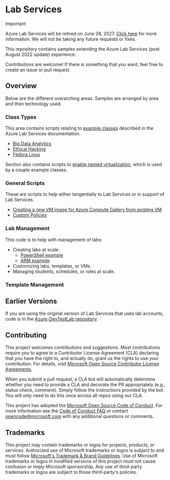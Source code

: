 # Lab Services

> [!IMPORTANT]  
> Azure Lab Services will be retired on June 28, 2027. [Click here](https://aka.ms/azlabs-retirementguide) for more information. We will not be taking any future requests or fixes. 

This repository contains samples extending the Azure Lab Services (post August 2022 update) experience.  

Contributions are welcome!  If there is something that you want, feel free to create an issue or pull request.

## Overview

Below are the different overarching areas. Samples are arranged by area and then technology used.

### Class Types

This area contains scripts relating to [example classes](https://learn.microsoft.com/azure/lab-services/class-types) described in the Azure Lab Services documentation.

- [Big Data Analytics](/ClassTypes/PowerShell/BigDataAnalytics/)  
- [Ethical Hacking](/ClassTypes/PowerShell/EthicalHacking/)
- [Fedora Linux](/ClassTypes/Docker/FedoraDockerContainer/)

Section also contains scripts to [enable nested virtualization](/ClassTypes/PowerShell/HyperV/), which is used by a couple example classes.

### General Scripts

These are scripts to help either tangentially to Lab Services or in support of Lab Services.

- [Creating a new VM image for Azure Compute Gallery from existing VM](/GeneralScripts/PowerShell/BringImageToSharedImageGallery/)
- [Custom Policies](/GeneralScripts/PowerShell/CustomPolicies/)

### Lab Management

This code is to help with management of labs:

- Creating labs at scale.
  - [PowerShell example](/LabManagement/PowerShell/BulkOperations/)
  - [ARM example](/LabManagement/ARM/Bulk_CreateLab_ARM.ps1)
- Customizing labs, templates, or VMs.
- Managing students, schedules, or roles at scale.

### Template Management

## Earlier Versions

If you are using the original version of Lab Services that uses lab accounts, code is in the [Azure-DevTestLab repository](https://github.com/Azure/azure-devtestlab/tree/master/samples/ClassroomLabs).

## Contributing

This project welcomes contributions and suggestions.  Most contributions require you to agree to a
Contributor License Agreement (CLA) declaring that you have the right to, and actually do, grant us
the rights to use your contribution. For details, visit [Microsoft Open Source Contributor License Agreements](https://cla.opensource.microsoft.com).

When you submit a pull request, a CLA bot will automatically determine whether you need to provide
a CLA and decorate the PR appropriately (e.g., status check, comment). Simply follow the instructions
provided by the bot. You will only need to do this once across all repos using our CLA.

This project has adopted the [Microsoft Open Source Code of Conduct](https://opensource.microsoft.com/codeofconduct/).
For more information see the [Code of Conduct FAQ](https://opensource.microsoft.com/codeofconduct/faq/) or
contact [opencode@microsoft.com](mailto:opencode@microsoft.com) with any additional questions or comments.

## Trademarks

This project may contain trademarks or logos for projects, products, or services. Authorized use of Microsoft trademarks or logos is subject to and must follow [Microsoft's Trademark & Brand Guidelines](https://www.microsoft.com/legal/intellectualproperty/trademarks/usage/general).
Use of Microsoft trademarks or logos in modified versions of this project must not cause confusion or imply Microsoft sponsorship.
Any use of third-party trademarks or logos are subject to those third-party's policies.
